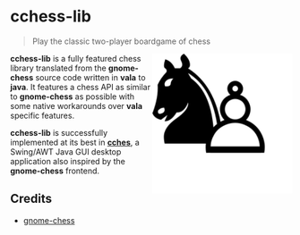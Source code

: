 # cchess-lib

> Play the classic two-player boardgame of chess

<img align="right" src="assets/cchess-lib.svg" width="250">

**cchess-lib** is a fully featured chess library translated from the **gnome-chess** source code written in **vala** to **java**. It features a chess API as similar to **gnome-chess** as possible with some native workarounds over **vala** specific features.

**cchess-lib** is successfully implemented at its best in [**cches**](https://github.com/CoronaCrew/cchess), a Swing/AWT Java GUI desktop application also inspired by the **gnome-chess** frontend.

## Credits

- [gnome-chess](https://gitlab.gnome.org/GNOME/gnome-chess)
